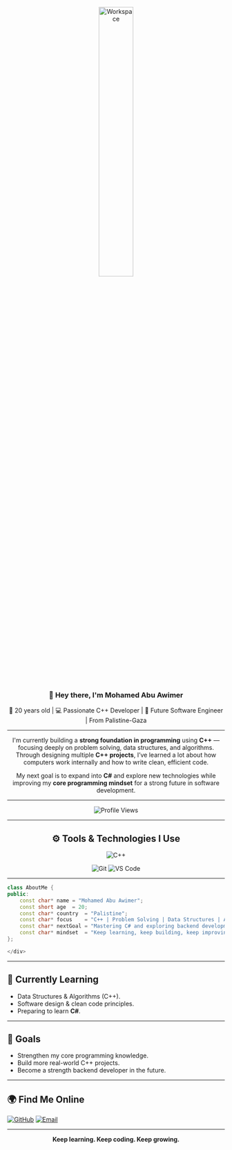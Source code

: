<div align="center" width="50%">


<img src="https://github.com/SP-XD/SP-XD/blob/main/images/dev-working_rounded.gif?raw=true" alt="Workspace" width="40%"/><br> 

</div>

<div align="center">

### 👋 Hey there, I'm **Mohamed Abu Awimer**  
🎯 20 years old | 💻 Passionate C++ Developer | 🚀 Future Software Engineer | From Palistine-Gaza

---

I'm currently building a **strong foundation in programming** using **C++** — focusing deeply on problem solving, data structures, and algorithms.  
Through designing multiple **C++ projects**, I’ve learned a lot about how computers work internally and how to write clean, efficient code.  

My next goal is to expand into **C#** and explore new technologies while improving my **core programming mindset** for a strong future in software development.  

---


![Profile Views](https://komarev.com/ghpvc/?username=SP-XD&style=flat&color=orange&label=PROFILE+VIEWS)


---

## ⚙️ Tools & Technologies I Use

![C++](https://img.shields.io/badge/C++-00599C?style=flat&logo=c%2B%2B&logoColor=white)

![Git](https://img.shields.io/badge/GIT-E44C30?style=flat&logo=git&logoColor=white)
![VS Code](https://img.shields.io/badge/VS%20Code-0078D4?style=flat&logo=visual-studio-code&logoColor=white)


---
<div align="left" width="100%">

```cpp
class AboutMe {
public:
    const char* name = "Mohamed Abu Awimer";
    const short age  = 20;
    const char* country  = "Palistine";
    const char* focus    = "C++ | Problem Solving | Data Structures | Algorithms";
    const char* nextGoal = "Mastering C# and exploring backend development";
    const char* mindset  = "Keep learning, keep building, keep improving.";
};

</div>


```

---

## 🧠 Currently Learning
- Data Structures & Algorithms (C++).
- Software design & clean code principles.
- Preparing to learn **C#**.

---

## 🎯 Goals
- Strengthen my core programming knowledge.  
- Build more real-world C++ projects.  
- Become a strength backend developer in the future.  

---

## 🌍 Find Me Online
[![GitHub](https://img.shields.io/badge/GitHub-100000?style=flat&logo=github&logoColor=white)](https://github.com/Mohamed-Owaymr)
[![Email](https://img.shields.io/badge/Email-D14836?style=flat&logo=gmail&logoColor=white)](mailto:mohamedowaymr@gmail.com)

---
**<div align= "center" >Keep learning. Keep coding. Keep growing.</div>**


</div>
